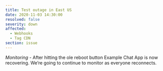 ```yaml
---
title: Test outage in East US
date: 2020-11-03 14:30:00
resolved: false
severity: down
affected:
  - Webhooks
  - Tag CDN
section: issue
---
```


*Monitoring* - After hitting the ole reboot button Example Chat App is now recovering. We’re going to continue to monitor as everyone reconnects. 

